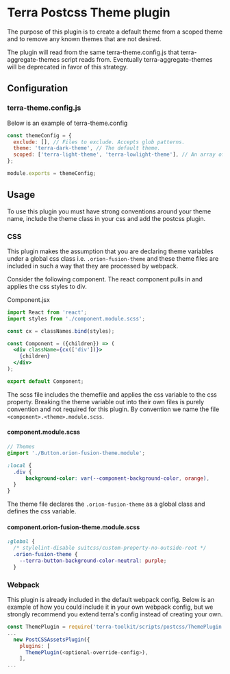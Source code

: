 # Terra Postcss Theme plugin

The purpose of this plugin is to create a default theme from a scoped theme and to remove any known themes that are not desired.

The plugin will read from the same terra-theme.config.js that terra-aggregate-themes script reads from. Eventually terra-aggregate-themes will be deprecated in favor of this strategy.

## Configuration

### terra-theme.config.js

Below is an example of terra-theme.config

```js
const themeConfig = {
  exclude: [], // Files to exclude. Accepts glob patterns.
  theme: 'terra-dark-theme', // The default theme.
  scoped: ['terra-light-theme', 'terra-lowlight-theme'], // An array of scoped themes.
};

module.exports = themeConfig;
```

## Usage

To use this plugin you must have strong conventions around your theme name, include the theme class in your css and add the postcss plugin.

### CSS

This plugin makes the assumption that you are declaring theme variables under a global css class i.e. ```.orion-fusion-theme``` and these theme files are included in such a way that they are processed by webpack.

Consider the following component. The react component pulls in and applies the css styles to div.

Component.jsx

```jsx
import React from 'react';
import styles from './component.module.scss';

const cx = classNames.bind(styles);

const Component = ({children}) => (
  <div className={cx(['div'])}>
    {children}
  </div>
);

export default Component;
```

The scss file includes the themefile and applies the css variable to the css property. Breaking the theme variable out into their own files is purely convention and not required for this plugin. By convention we name the file ```<component>.<theme>.module.scss```.

#### component.module.scss

```scss
// Themes
@import './Button.orion-fusion-theme.module';

:local {
  .div {
      background-color: var(--component-background-color, orange),
  }
}
```

The theme file declares the ```.orion-fusion-theme``` as a global class and defines the css variable.

#### component.orion-fusion-theme.module.scss

```scss
:global {
  /* stylelint-disable suitcss/custom-property-no-outside-root */
  .orion-fusion-theme {
    --terra-button-background-color-neutral: purple;
  }
```

### Webpack

This plugin is already included in the default webpack config. Below is an example of how you could include it in  your own webpack config, but we strongly recommend you extend terra's config instead of creating your own.

```js
const ThemePlugin = require('terra-toolkit/scripts/postcss/ThemePlugin');
...
  new PostCSSAssetsPlugin({
    plugins: [
      ThemePlugin(<optional-override-config>),
    ],
...
```
